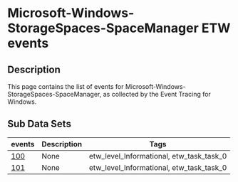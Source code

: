 # Microsoft-Windows-StorageSpaces-SpaceManager ETW events

## Description
This page contains the list of events for Microsoft-Windows-StorageSpaces-SpaceManager, as collected by the Event Tracing for Windows.

## Sub Data Sets
|events|Description|Tags|
|---|---|---|
|[100](events/event-100.md)|None|etw_level_Informational, etw_task_task_0|
|[101](events/event-101.md)|None|etw_level_Informational, etw_task_task_0|
